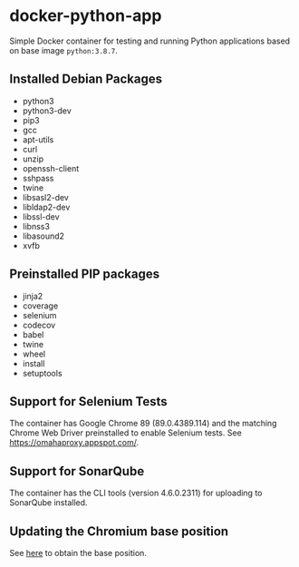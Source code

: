 # docker-python-app
Simple Docker container for testing and running Python applications based on base image `python:3.8.7`.

## Installed Debian Packages

* python3
* python3-dev
* pip3
* gcc
* apt-utils
* curl
* unzip
* openssh-client
* sshpass
* twine
* libsasl2-dev
* libldap2-dev
* libssl-dev
* libnss3
* libasound2 
* xvfb

## Preinstalled PIP packages

* jinja2
* coverage
* selenium
* codecov
* babel
* twine
* wheel
* install
* setuptools

## Support for Selenium Tests

The container has Google Chrome 89 (89.0.4389.114) and the matching Chrome Web Driver preinstalled to enable 
Selenium tests. See https://omahaproxy.appspot.com/.

## Support for SonarQube

The container has the CLI tools (version 4.6.0.2311) for uploading to SonarQube installed.

## Updating the Chromium base position

See [here](https://omahaproxy.appspot.com/) to obtain the base position.
